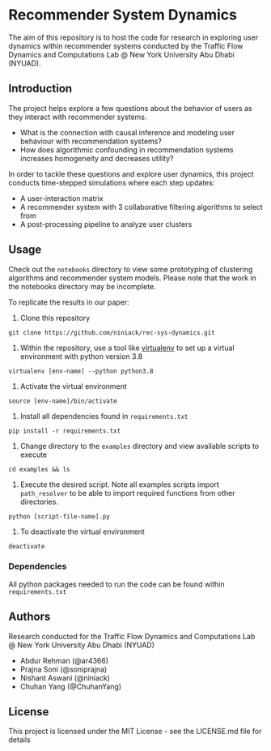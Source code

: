 # Recommender System Dynamics

The aim of this repository is to host the code for research in exploring user dynamics within recommender systems conducted by the Traffic Flow Dynamics and Computations Lab @ New York University Abu Dhabi (NYUAD).

## Introduction

The project helps explore a few questions about the behavior of users as they interact with recommender systems.

* What is the connection with causal inference and modeling user behaviour with recommendation systems?
* How does algorithmic confounding in recommendation systems increases homogeneity and decreases utility?

In order to tackle these questions and explore user dynamics, this project conducts time-stepped simulations where each step updates: 
* A user-interaction matrix 
* A recommender system with 3 collaborative filtering algorithms to select from
* A post-processing pipeline to analyze user clusters

## Usage

Check out the `notebooks` directory to view some prototyping of clustering algorithms and recommender system models. Please note that the work in the notebooks directory may be incomplete.

To replicate the results in our paper:

1. Clone this repository
```
git clone https://github.com/niniack/rec-sys-dynamics.git
```

1. Within the repository, use a tool like [virtualenv](https://virtualenv.pypa.io/en/latest/) to set up a virtual environment with python version 3.8
```
virtualenv [env-name] --python python3.8
```

1. Activate the virtual environment
```
source [env-name]/bin/activate
```

1. Install all dependencies found in `requirements.txt`
```
pip install -r requirements.txt
```

1. Change directory to the `examples` directory and view available scripts to execute

```
cd examples && ls
```

1. Execute the desired script. Note all examples scripts import `path_resolver` to be able to import required functions from other directories.

```
python [script-file-name].py
```

1. To deactivate the virtual environment
```
deactivate
```

### Dependencies

All python packages needed to run the code can be found within `requirements.txt`

## Authors
Research conducted for the Traffic Flow Dynamics and Computations Lab @ New York University Abu Dhabi (NYUAD)
* Abdur Rehman (@ar4366)
* Prajna Soni (@soniprajna)
* Nishant Aswani (@niniack)
* Chuhan Yang (@ChuhanYang)

## License

This project is licensed under the MIT License - see the LICENSE.md file for details
